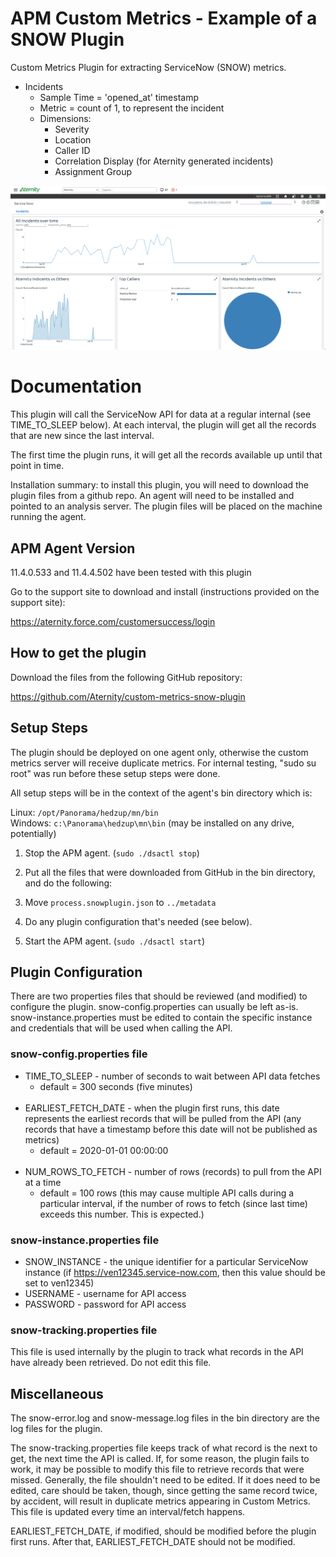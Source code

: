 # APM Custom Metrics - Example of a SNOW Plugin
Custom Metrics Plugin for extracting ServiceNow (SNOW) metrics.

* Incidents
    * Sample Time = 'opened_at' timestamp
    * Metric = count of 1, to represent the incident
    * Dimensions:
        * Severity
        * Location
        * Caller ID
        * Correlation Display (for Aternity generated incidents)
        * Assignment Group


![alt text](screenshot.png "Sample Screenshot")

# Documentation
This plugin will call the ServiceNow API for data at a regular internal (see TIME_TO_SLEEP below). At each interval, the plugin
will get all the records that are new since the last interval.

The first time the plugin runs, it will get all the records available up until that point in time.

Installation summary: to install this plugin, you will need to download the plugin files from a github repo. An agent will need to be installed and
pointed to an analysis server. The plugin files will be placed on the machine running the agent.

## APM Agent Version
11.4.0.533 and 11.4.4.502 have been tested with this plugin

Go to the support site to download and install (instructions provided on the support site):

<https://aternity.force.com/customersuccess/login>

## How to get the plugin
Download the files from the following GitHub repository:

<https://github.com/Aternity/custom-metrics-snow-plugin>

## Setup Steps
The plugin should be deployed on one agent only, otherwise the custom metrics server will receive duplicate metrics. For internal testing,
"sudo su root" was run before these setup steps were done.

All setup steps will be in the context of the agent's bin directory which is:

Linux: `/opt/Panorama/hedzup/mn/bin`   
Windows: `c:\Panorama\hedzup\mn\bin` (may be installed on any drive, potentially)   

1) Stop the APM agent. (`sudo ./dsactl stop`)

2) Put all the files that were downloaded from GitHub in the bin directory, and do the following:
 
3) Move `process.snowplugin.json` to `../metadata`   

4) Do any plugin configuration that's needed (see below).

5) Start the APM agent. (`sudo ./dsactl start`)

## Plugin Configuration
There are two properties files that should be reviewed (and modified) to configure the plugin. snow-config.properties can usually be left as-is.
snow-instance.properties must be edited to contain the specific instance and credentials that will be used when calling the API.

### snow-config.properties file
* TIME_TO_SLEEP - number of seconds to wait between API data fetches
    * default = 300 seconds (five minutes)
	<br/><br/>
* EARLIEST_FETCH_DATE - when the plugin first runs, this date represents the earliest records that will be pulled from the API (any records
  that have a timestamp before this date will not be published as metrics)
    * default = 2020-01-01 00:00:00
    <br/>
* NUM_ROWS_TO_FETCH - number of rows (records) to pull from the API at a time
    * default = 100 rows (this may cause multiple API calls during a particular interval, if the number of rows to fetch (since last time) 
    exceeds this number. This is expected.) 

### snow-instance.properties file
* SNOW_INSTANCE - the unique identifier for a particular ServiceNow instance (if https://ven12345.service-now.com, then this value should be set to ven12345)
* USERNAME - username for API access 
* PASSWORD - password for API access

### snow-tracking.properties file
This file is used internally by the plugin to track what records in the API have already been retrieved. Do not edit this file.

## Miscellaneous
The snow-error.log and snow-message.log files in the bin directory are the log files for the plugin.

The snow-tracking.properties file keeps track of what record is the next to get, the next time the API is called. If, for some reason, the
plugin fails to work, it may be possible to modify this file to retrieve records that were missed. Generally, the file shouldn't need to 
be edited. If it does need to be edited, care should be taken, though, since getting the same record twice, by accident, will result in 
duplicate metrics appearing in Custom Metrics. This file is updated every time an interval/fetch happens.

EARLIEST_FETCH_DATE, if modified, should be modified before the plugin first runs. After that, EARLIEST_FETCH_DATE should not be modified.

